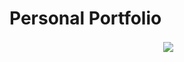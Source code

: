 # Personal Portfolio
<p align="center" >&nbsp;<img align="center" src="https://user-images.githubusercontent.com/64256552/169469586-282b9ac7-969f-4d53-8967-e63f8299a618.gif" /></p>
